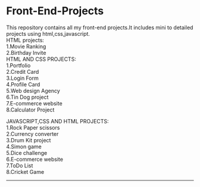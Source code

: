<h1>Front-End-Projects</h1>
This repository contains all my front-end projects.It includes mini to detailed projects using html,css,javascript.</br>
HTML projects:</br>
1.Movie Ranking</br>
2.Birthday Invite</br>
HTML AND CSS PROJECTS:</br>
1.Portfolio</br> 
2.Credit Card</br>
3.Login Form</br>
4.Profile Card</br>
5.Web design Agency</br>
6.Tin Dog project</br>
7.E-commerce website</br>
8.Calculator Project</br>

JAVASCRIPT,CSS AND HTML PROJECTS:</br>
1.Rock Paper scissors</br>
2.Currency converter</br>
3.Drum Kit project</br>
4.Simon game</br>
5.Dice challenge</br>
6.E-commerce website</br>
7.ToDo List</br>
8.Cricket Game</br>
<hr>

